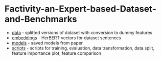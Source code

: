 # Factivity-an-Expert-based-Dataset-and-Benchmarks

* [data](https://github.com/k-sap/Factivity-an-Expert-based-Dataset-and-Benchmarks/tree/main/data) - splitted versions of dataset with conversion to dummy features
* [embeddings](https://github.com/k-sap/Factivity-an-Expert-based-Dataset-and-Benchmarks/tree/main/embeddings) - HerBERT vectors for dataset sentences
* [models](https://github.com/k-sap/Factivity-an-Expert-based-Dataset-and-Benchmarks/tree/main/models) - saved models from paper
* [scripts](https://github.com/k-sap/Factivity-an-Expert-based-Dataset-and-Benchmarks/tree/main/scripts) - scripts for training, evaluation, data transformation, data split, feature importance plot, feature comparison
